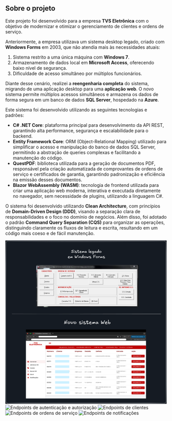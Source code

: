 <h2>Sobre o projeto</h2>

<p>
    Este projeto foi desenvolvido para a empresa <strong>TVS Eletrônica</strong> com o objetivo de modernizar e otimizar
    o gerenciamento de clientes e ordens de serviço.
</p>

<p>
    Anteriormente, a empresa utilizava um sistema desktop legado, criado com <strong>Windows Forms</strong> em 2003, 
    que não atendia mais às necessidades atuais:
</p>

<ol>
    <li>Sistema restrito a uma única máquina com <strong>Windows 7</strong>.</li>
    <li>Armazenamento de dados local em <strong>Microsoft Access</strong>, oferecendo baixo nível de segurança.</li>
    <li>Dificuldade de acesso simultâneo por múltiplos funcionários.</li>
</ol>

<p>
    Diante desse cenário, realizei a <strong>reengenharia completa</strong> do sistema, migrando de uma aplicação desktop para uma 
    <strong>aplicação web</strong>. O novo sistema permite múltiplos acessos simultâneos e armazena os dados de forma segura em um 
    banco de dados <strong>SQL Server</strong>, hospedado na <strong>Azure</strong>.
</p>

<p>Este sistema foi desenvolvido utilizando as seguintes tecnologias e padrões:</p>

<ul>
    <li>
        <strong>C# .NET Core</strong>: plataforma principal para desenvolvimento da API REST, garantindo alta performance,
        segurança e escalabilidade para o backend.
    </li>
    <li>
        <strong>Entity Framework Core</strong>: ORM (Object-Relational Mapping) utilizado para simplificar o acesso e manipulação
        do banco de dados SQL Server, permitindo a abstração de queries complexas e facilitando a manutenção do código.
    </li>
    <li>
        <strong>QuestPDF</strong>: biblioteca utilizada para a geração de documentos PDF, responsável pela criação automatizada de
        comprovantes de ordens de serviço e certificados de garantia, garantindo padronização e eficiência na emissão desses documentos.
    </li>
    <li>
        <strong>Blazor WebAssembly (WASM)</strong>: tecnologia de frontend utilizada para criar uma aplicação web moderna,
        interativa e executada diretamente no navegador, sem necessidade de plugins, utilizando a linguagem C#.
    </li>
</ul>

<p>
    O sistema foi desenvolvido utilizando <strong>Clean Architecture</strong>, com princípios de <strong>Domain-Driven Design (DDD)</strong>, 
    visando a separação clara de responsabilidades e o foco no domínio de negócios.
    Além disso, foi adotado o padrão <strong>Command Query Separation (CQS)</strong> para organizar as operações, distinguindo 
    claramente os fluxos de leitura e escrita, resultando em um código mais coeso e de fácil manutenção.
</p>

<img src="ex.png" alt="Antes e depois" />
<img src="auth.png" alt="Endpoints de autenticação e autorização" />
<img src="customer.png" alt="Endpoints de clientes" />
<img src="serviceOrder.png" alt="Endpoints de ordens de serviço" />
<img src="notifications.png" alt="Endpoints de notificações" />


